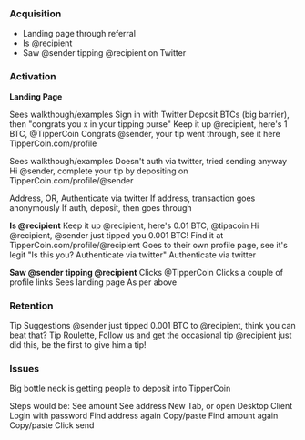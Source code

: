 ### Acquisition

 - Landing page through referral
 - Is @recipient
 - Saw @sender tipping @recipient on Twitter

### Activation
**Landing Page**

Sees walkthough/examples
Sign in with Twitter
Deposit BTCs (big barrier), then "congrats you x in your tipping purse"
Keep it up @recipient, here's 1 BTC, @TipperCoin
Congrats @sender, your tip went through, see it here TipperCoin.com/profile

Sees walkthough/examples
Doesn't auth via twitter, tried sending anyway
Hi @sender, complete your tip by depositing on TipperCoin.com/profile/@sender

Address, OR, Authenticate via twitter
If address, transaction goes anonymously
If auth, deposit, then goes through

**Is @recipient**
Keep it up @recipient, here's 0.01 BTC, @tipacoin
Hi @recipient, @sender just tipped you 0.001 BTC! Find it at TipperCoin.com/profile/@recipient
Goes to their own profile page, see it's legit
"Is this you? Authenticate via twitter"
Authenticate via twitter

**Saw @sender tipping @recipient**
Clicks @TipperCoin
Clicks a couple of profile links
Sees landing page
As per above


### Retention
Tip Suggestions
@sender just tipped 0.001 BTC to @recipient, think you can beat that?
Tip Roulette, Follow us and get the occasional tip
@recipient just did this, be the first to give him a tip!


### Issues
Big bottle neck is getting people to deposit into TipperCoin

Steps would be:
See amount
See address
New Tab, or open Desktop Client
Login with password
Find address again
Copy/paste
Find amount again
Copy/paste
Click send
